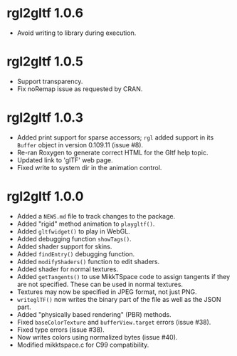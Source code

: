 # rgl2gltf 1.0.6

* Avoid writing to library during execution.

# rgl2gltf 1.0.5

* Support transparency.
* Fix noRemap issue as requested by CRAN.

# rgl2gltf 1.0.3

* Added print support for sparse accessors; `rgl` added
support in its `Buffer` object in version 0.109.11 (issue #8).
* Re-ran Roxygen to generate correct HTML for the Gltf
help topic.
* Updated link to 'glTF' web page.
* Fixed write to system dir in the animation control.

# rgl2gltf 1.0.0

* Added a `NEWS.md` file to track changes to the package.
* Added "rigid" method animation to `playgltf()`.
* Added `gltfwidget()` to play in WebGL.
* Added debugging function `showTags()`.
* Added shader support for skins.
* Added `findEntry()` debugging function.
* Added `modifyShaders()` function to edit shaders.
* Added shader for normal textures.
* Added `getTangents()` to use MikkTSpace code to assign tangents 
if they are not specified.  These can be used in normal textures.
* Textures may now be specified in JPEG format, not just PNG.
* `writeglTF()` now writes the binary part of the file as
well as the JSON part.
* Added "physically based rendering" (PBR) methods.
* Fixed `baseColorTexture` and `bufferView.target` errors (issue #38).
* Fixed type errors (issue #38).
* Now writes colors using normalized bytes (issue #40).
* Modified mikktspace.c for C99 compatibility.
